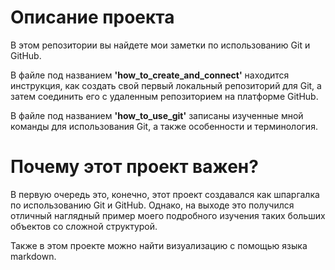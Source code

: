 # Описание проекта

В этом репозитории вы найдете мои заметки по использованию Git и GitHub.  

В файле под названием **'how_to_create_and_connect'** находится инструкция, как создать свой первый локальный репозиторий для Git, а затем соединить его с удаленным репозиторием на платформе GitHub.  

В файле под названием **'how_to_use_git'** записаны изученные мной команды для использования Git, а также особенности и терминология.  


# Почему этот проект важен?

В первую очередь это, конечно, этот проект создавался как шпаргалка по использованию Git и GitHub. Однако, на выходе это получился отличный наглядный пример моего подробного изучения таких больших объектов со сложной структурой.  

Также в этом проекте можно найти визуализацию с помощью языка markdown.
